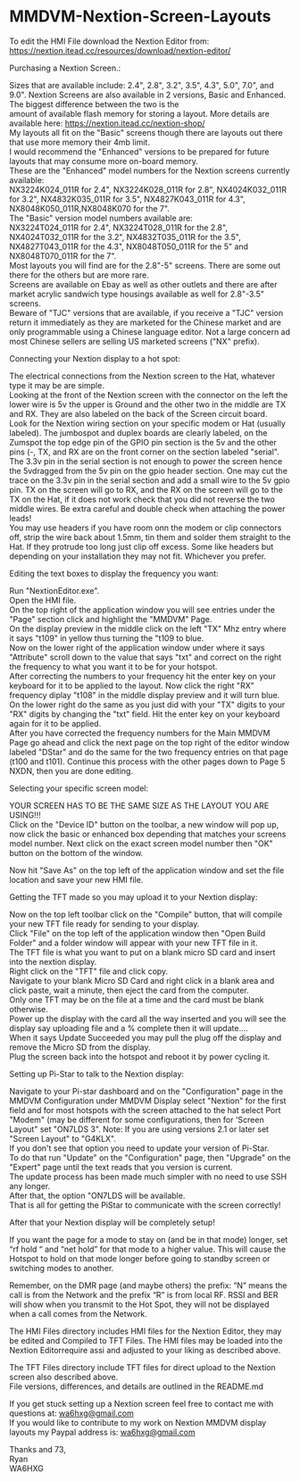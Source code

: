 # MMDVM-Nextion-Screen-Layouts
To edit the HMI File download the Nextion Editor from: https://nextion.itead.cc/resources/download/nextion-editor/  
  
Purchasing a Nextion Screen.:
  
Sizes that are available include: 2.4", 2.8", 3.2", 3.5", 4.3", 5.0", 7.0", and 9.0".
Nextion Screens are also available in 2 versions, Basic and Enhanced. The biggest difference between the two is the  
amount of available flash memory for storing a layout. More details are available here: https://nextion.itead.cc/nextion-shop/    
My layouts all fit on the "Basic" screens though there are layouts out there that use more memory their 4mb limit.  
I would recommend the "Enhanced" versions to be prepared for future layouts that may consume more on-board memory.    
These are the "Enhanced" model numbers for the Nextion screens currently available:  
NX3224K024_011R for 2.4", NX3224K028_011R for 2.8", NX4024K032_011R for 3.2", NX4832K035_011R for 3.5", NX4827K043_011R for     4.3", NX8048K050_011R,NX8048K070 for the 7".  
The "Basic" version model numbers available are:  
NX3224T024_011R for 2.4", NX3224T028_011R for the 2.8", NX4024T032_011R for the 3.2", NX4832T035_011R for the 3.5",     NX4827T043_011R for the 4.3", NX8048T050_011R for the 5" and NX8048T070_011R for the 7".  
Most layouts you will find are for the 2.8"-5" screens. There are some out there for the others but are more rare.  
Screens are available on Ebay as well as other outlets and there are after market acrylic sandwich type housings available as well for 2.8"-3.5" screens.  
Beware of "TJC" versions that are available, if you receive a "TJC" version return it immediately as they are marketed for the Chinese market and are only programmable using a Chinese language editor. Not a large concern ad most Chinese sellers are selling US marketed screens ("NX" prefix).

Connecting your Nextion display to a hot spot:  
   
The electrical connections from the Nextion screen to the Hat, whatever type it may be are simple.  
Looking at the front of the Nextion screen with the connector on the left the lower wire is 5v the upper is Ground and the other two in the middle are TX and RX. They are also labeled on the back of the Screen circuit board.    
Look for the Nextion wiring section on your specific modem or Hat (usually labeled).
The jumbospot and duplex boards are clearly labeled, on the Zumspot the top edge pin of the GPIO pin section is the 5v and the other pins (-, TX, and RX are on the front corner on the section labeled "serial". The 3.3v pin in the serial section is not enough to power the screen hence the 5vdragged from the 5v pin on the gpio header section. One may cut the trace on the 3.3v pin  in the serial section and add a small wire to the 5v gpio pin.
TX on the screen will go to RX, and the RX on the screen will go to the TX on the Hat, if it does not work check that you did   not reverse the two middle wires. Be extra careful and double check when attaching the power leads!    
You may use headers if you have room onn the modem or clip connectors off, strip the wire back about 1.5mm, tin them and solder them straight to the Hat. If they protrude too long just clip off excess. Some like headers but depending on your installation they may not fit. Whichever you prefer. 

Editing the text boxes to display the frequency you want:  

Run "NextionEditor.exe".  
Open the HMI file.  
On the top right of the application window you will see entries under the "Page" section click and highlight the "MMDVM" Page.  
On the display preview in the middle click on the left "TX" Mhz entry where it says "t109" in yellow thus turning the "t109 to blue.  
Now on the lower right of the application window under where it says "Attribute" scroll down to the value that says "txt" and correct on the right the frequency to what you want it to be for your hotspot.   
After correcting the numbers to your frequency hit the enter key on your keyboard for it to be applied to the layout.   Now click the right "RX" frequency diplay "t108" in the middle display preview and it will turn blue.  
On the lower right do the same as you just did with your "TX" digits to your "RX" digits by changing the "txt" field.   Hit the enter key on your keyboard again for it to be applied.  
After you have corrected the frequency numbers for the Main MMDVM Page go ahead and click the next page on the top right of the editor window labeled "DStar" and do the same for the two frequency entries on that page (t100 and t101).   Continue this process with the other pages down to Page 5 NXDN, then you are done editing.  

Selecting your specific screen model:

YOUR SCREEN HAS TO BE THE SAME SIZE AS THE LAYOUT YOU ARE USING!!!   
Click on the "Device ID" button on the toolbar, a new window will pop up, now click the basic or enhanced box depending that matches your screens model number. Next click on the exact screen model number then "OK" button on the bottom of the window.  

Now hit "Save As" on the top left of the application window and set the file location and save your new HMI file.  
  
Getting the TFT made so you may upload it to your Nextion display:   
  
Now on the top left toolbar click on the "Compile" button, that will compile your new TFT file ready for sending to your display.  
Click "File" on the top left of the application window then "Open Build Folder" and a folder window will appear with your new TFT file in it.  
The TFT file is what you want to put on a blank micro SD card and insert into the nextion display.  
Right click on the "TFT" file and click copy.  
Navigate to your blank Micro SD Card and right click in a blank area and click paste, wait a minute, then eject the card from the computer.  
Only one TFT may be on the file at a time and the card must be blank otherwise.  
Power up the display with the card all the way inserted and you will see the display say uploading file and a % complete then it will update....  
When it says Update Succeeded you may pull the plug off the display and remove the Micro SD from the display.  
Plug the screen back into the hotspot and reboot it by power cycling it.
   
Setting up Pi-Star to talk to the Nextion display:     
   
Navigate to your Pi-star dashboard and on the "Configuration" page in the MMDVM Configuration under MMDVM Display select "Nextion" for the first field and for most hotspots with the screen attached to the hat select Port "Modem" (may be different for some configurations, then for 'Screen Layout" set "ON7LDS 3". Note: If you are using versions 2.1 or later set "Screen Layout" to "G4KLX".    
If you don't see that option you need to update your version of Pi-Star.  
To do that run "Update" on the "Configuration" page, then "Upgrade" on the "Expert" page until the text reads that you version is current.  
The update process has been made much simpler with no need to use SSH any longer.  
After that, the option "ON7LDS will be available.  
That is all for getting the PiStar to communicate with the screen correctly!  
  
After that your Nextion display will be completely setup!   
  
If you want the page for a mode to stay on (and be in that mode) longer, set “rf hold “ and “net hold” for that mode to a higher value.  This will cause the Hotspot to hold on that mode longer before going to standby screen or switching modes to another.  
  
Remember, on the DMR page (and maybe others) the prefix: “N” means the call is from the Network and the prefix “R” is from local RF.  RSSI and BER will show when you transmit to the Hot Spot, they will not be displayed when a call comes from the Network.  
  
The HMI Files directory includes HMI files for the Nextion Editor, they may be edited and Compiled to TFT Files. The HMI files may be loaded into the Nextion Editorrequire assi and adjusted to your liking as described above.  
   
The TFT Files directory include TFT files for direct upload to the Nextion screen also described above.  
File versions, differences, and details are outlined in the README.md   
   
If you get stuck setting up a Nextion screen feel free to contact me with questions at: wa6hxg@gmail.com    
If you would like to contribute to my work on Nextion MMDVM display layouts my Paypal address is: wa6hxg@gmail.com  

Thanks and 73,  
Ryan  
WA6HXG
